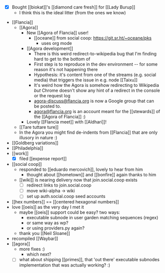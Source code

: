 - [x] Bought [[biokat]]'s [[diamond care fresh]] for [[Lady Burup]]
  - I think this is the ideal litter (from the ones we know)
- [[Flancia]]
  - [[Agora]]
    - New [[Agora of Flancia]] user!
      - [[oceane]] from social coop: https://git.sr.ht/~oceane/pks
        - uses org mode
    - [[Agora development]]
      - There is this weird redirect-to-wikipedia bug that I'm finding hard to get to the bottom of
      - First step is to reproduce in the dev environment -- for some reason it's not happening there
      - Hypothesis: it's content from one of the streams (e.g. social media) that triggers the issue in e.g. node [[Taixu]]
      - It's weird how the Agora is somehow redirecting to Wikipedia *but* Chrome doesn't show any hint of a redirect in the console or the request log
      - agora-discuss@flancia.org is now a Google group that can be posted to.
      - agora@flancia.org is an account meant for the [[stewards]] of the [[Agora of Flancia]] :)
    - Lovely [[Flancia meet]] with [[Aldhari]]!
  - [[Tare tuttare ture]]
  - In the Agora you might find de-indents from [[Flancia]] that are only illusory in nature :)
- [[Goldberg variations]]
- [[Philadelphia]]
- [[work]]
  - [x] filed [[expense report]]
- [[social coop]]
  - responded to [[eduardo mercovich]], lovely to hear from him
    - thought about [[hometown]] and [[bonfire]] again thanks to him
  - [[wiki]] is nearing delivery now that join.social.coop exists
    - [ ] redirect links to join.social.coop
    - [ ] move wiki-alpha -> wiki
    - [ ] set up auth.social.coop seed accounts
- [[hex numbers]] == [[centered hexagonal numbers]]
- love [[oeis]] as the very day I met it
  - maybe [[oeis]] support could be easy? two ways:
    - executable subnode in user garden matching sequences (regex)
    - or same way as wp?
    - or using providers.py again?
  - thank you [[Neil Sloane]]
- recompiled [[Waybar]]
- [[agora]]
  - more fixes :)
    - which next?
  - [ ] what about shipping [[primes]], that 'out there' executable subnodes implementation that was actually working? :)
